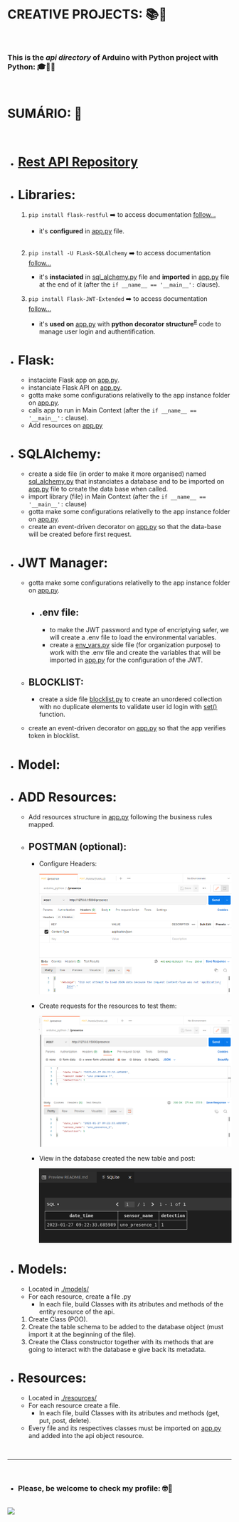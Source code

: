 # **CREATIVE PROJECTS:** :books::brain:

<br>

### This is the ***api directory*** of **Arduino with Python** project with **Python**: :mortar_board::closed_book::robot:

<br>

# **SUMÁRIO:** :round_pushpin:

<br>

- # **[Rest API Repository](https://github.com/DanScherr/learning-courses/tree/main/python/api-restful)**


- # **Libraries**:
    1. ```pip install flask-restful``` :arrow_right:
    to access documentation [follow...](https://flask-restful.readthedocs.io/en/latest/installation.html#installation)

        - it's **configured** in [app.py](./app.py) file.

    <br>

    2. ```pip install -U FLask-SQLAlchemy``` :arrow_right:
    to access documentation [follow...](https://flask-sqlalchemy.palletsprojects.com/en/3.0.x/quickstart/)

        - it's **instaciated** in [sql_alchemy.py](./sql_alchemy.py) file and **imported** in [app.py](./app.py) file at the end of it (after the ```if __name__ == '__main__':``` clause).

    3. ```pip install Flask-JWT-Extended``` :arrow_right:
    to access documentation [follow...](https://flask-jwt-extended.readthedocs.io/en/stable/)
        - it's **used on** [app.py](./app.py) with **python decorator structure**<sup>[#](https://peps.python.org/pep-0318/)</sup> code to manage user login and authentification.

- # Flask:
    - instaciate Flask app on [app.py](./app.py).
    - instanciate Flask API on [app.py](./app.py).
    - gotta make some configurations relativelly to the app instance folder on [app.py](./app.py).
    - calls app to run in Main Context (after the ```if __name__ == '__main__':``` clause).
    - Add resources on [app.py](./app.py)

- # SQLAlchemy:
    - create a side file (in order to make it more organised) named [sql_alchemy.py](./sql_alchemy.py) that instanciates a database and to be imported on [app.py](./app.py) file to create the data base when called.
    - import library (file) in Main Context (after the ```if __name__ == '__main__':``` clause) 
    - gotta make some configurations relativelly to the app instance folder on [app.py](./app.py).
    - create an event-driven decorator on [app.py](./app.py) so that the data-base will be created before first request.

- # JWT Manager:
    - gotta make some configurations relativelly to the app instance folder on [app.py](./app.py).
        - ## .env file:
            - to make the JWT password and type of encriptying safer, we will create a .env file to load the environmental variables.
            - create a [env_vars.py](./env_vars.py) side file (for organization purpose) to work with the .env file and create the variables that will be imported in [app.py](./app.py) for the configuration of the JWT.

    - ## BLOCKLIST:
        - create a side file [blocklist.py](./blocklist.py) to create an unordered collection with no duplicate elements to validate user id login with [set()](https://docs.python.org/3/tutorial/datastructures.html) function.

    - create an event-driven decorator on [app.py](./app.py) so that the app verifies token in blocklist.

- # Model:


- # ADD Resources:
    - Add resources structure in [app.py](./app.py) following the business rules mapped.
    - ## POSTMAN (optional):
        - Configure Headers:

            ![postman header configuration](./../images/post-man-json-config.png)

        - Create requests for the resources to test them:

            ![](./../images/postman-post-request-sucessfull.png)

        - View in the database created the new table and post:

            ![](./../images/sqlite-first-sucess-post.png)
        

- # Models:
    - Located in [./models/](./models/)
    - For each resource, create a file .py
        - In each file, build Classes with its atributes and methods of the entity resource of the api.
    1. Create Class (POO).
    2. Create the table schema to be added to the database object (must import it at the beginning of the file).
    3. Create the Class constructor together with its methods that are going to interact with the database e give back its metadata.

- # Resources:
    - Located in [./resources/](./resources/)
    - For each resource create a file.
        - In each file, build Classes with its atributes and methods (get, put, post, delete).
    - Every file and its respectives classes must be imported on [app.py](./app.py) and added into the api object resource.




<br>

***

<br>

- ### **Please, be welcome to check my profile:** :nerd_face::handshake:

<br>

<a href="https://github.com/DanScherr">
    <img src="./../images/the-end-img.png" width="50%">
</a>


